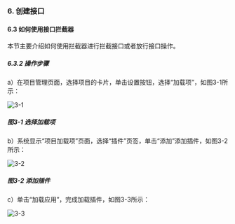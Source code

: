 ### 6. 创建接口

#### 6.3 如何使用接口拦截器

本节主要介绍如何使用拦截器进行拦截接口或者放行接口操作。

##### 6.3.2 操作步骤

a）在项目管理页面，选择项目的卡片，单击设置按钮，选择“加载项”，如图3-1所示：

![3-1](https://www.feisuanyz.com/fsimage/ks-image/ks_11-1_img.png)

##### 图3-1 选择加载项

b）系统显示“项目加载项”页面，选择“插件”页签，单击“添加”添加插件，如图3-2所示：

![3-2](https://www.feisuanyz.com/fsimage/ks-image/ks_11-2_img.png)

##### 图3-2 添加插件

c）单击“加载应用”，完成加载插件，如图3-3所示：

![3-3](https://www.feisuanyz.com/fsimage/ks-image/ks_11-3_img.png)
